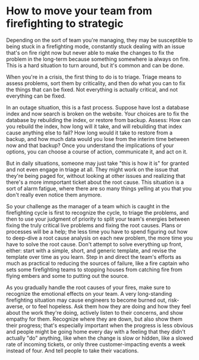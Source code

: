 # How to move your team from firefighting to strategic

Depending on the sort of team you're managing, they may be susceptible to being stuck in 
a firefighting mode, constantly stuck dealing with an issue that's on fire right now but
never able to make the changes to fix the problem in the long-term because something
somewhere ia always on fire. This is a hard situation to turn around, but it's common and
can be done.

When you're in a crisis, the first thing to do is to triage. Triage means to assess
problems, sort them by criticality, and then do what you can to fix the things that can
be fixed. Not everything is actually critical, and not everything can be fixed. 

In an outage situation, this is a fast process. Suppose
have lost a database index and now search is broken on the website. Your choices are to
fix the database by rebuilding the index, or restore from backup. Assess: How can you
rebuild the index, how long will it take, and will rebuilding that index cause anything
else to fail? How long would it take to restore from a backup, and how much data would you 
lose from the interim time between now and that backup? Once you understand the 
implications of your options, you can choose a course of action, communicate it, and act
on it.

But in daily situations, someone may just take "this is how it is" for granted and not
even engage in triage at all. They might work on the issue that they're being paged for,
without looking at other issues and realizing that there's a more immportant ticket about
the root cause. This situation is a sort of alarm fatigue, where there are so many things
yelling at you that you don't really even notice them anymore.

So your challenge as the manager of a team which is caught in the firefighting cycle
is first to recognize the cycle, to triage the problems, and then to use your judgment
of priority to split your team's energies between fixing the truly critical live problems 
and fixing the root causes. Plans or processes will be a 
help; the less time you have to spend figuring out how to deep-dive a root cause 
analysis on each new problem, the more time you have to solve the root cause. Don't 
attempt to solve everything up front, either: start with a simple, short, and generic
template, and revise the template over time as you learn. Step in and direct the team's 
efforts as much as practical to reducing the sources of failure, like a fire captain
who sets some firefighting teams to stopping houses from catching fire from flying
embers and some to putting out the source.

As you gradually handle the root causes of your fires, make sure to recognize the 
emotional effects on your team. A very long-standing firefighting situation may cause
engineers to become burned out, risk-averse, or to feel hopeless. Ask them how they
are doing and how they feel about the work they're doing, actively listen to 
their concerns, and show empathy for them. Recognize where they are down, but also
show them their progress;
that's especially important when the progress is less obvious and people might be
going home every day with a feeling that they didn't actually "do" anything, like
when the change is slow or hidden, like a slowed rate of incoming tickets, or only 
three customer-impacting events a week instead of four. And tell people to take 
their vacations. 


